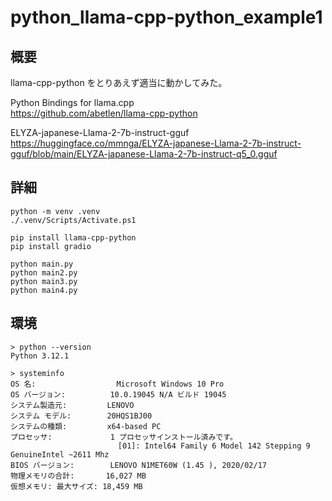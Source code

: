 # python_llama-cpp-python_example1

## 概要
llama-cpp-python をとりあえず適当に動かしてみた。

Python Bindings for llama.cpp  
https://github.com/abetlen/llama-cpp-python  

ELYZA-japanese-Llama-2-7b-instruct-gguf  
https://huggingface.co/mmnga/ELYZA-japanese-Llama-2-7b-instruct-gguf/blob/main/ELYZA-japanese-Llama-2-7b-instruct-q5_0.gguf

## 詳細

```
python -m venv .venv
./.venv/Scripts/Activate.ps1
```

```
pip install llama-cpp-python
pip install gradio
```

```
python main.py
python main2.py
python main3.py
python main4.py
```

## 環境

```
> python --version
Python 3.12.1

> systeminfo
OS 名:                  Microsoft Windows 10 Pro
OS バージョン:          10.0.19045 N/A ビルド 19045
システム製造元:         LENOVO
システム モデル:        20HQS1BJ00
システムの種類:         x64-based PC
プロセッサ:             1 プロセッサインストール済みです。
                        [01]: Intel64 Family 6 Model 142 Stepping 9 GenuineIntel ~2611 Mhz
BIOS バージョン:        LENOVO N1MET60W (1.45 ), 2020/02/17
物理メモリの合計:       16,027 MB
仮想メモリ: 最大サイズ: 18,459 MB
```

